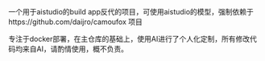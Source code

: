 一个用于aistudio的build app反代的项目，可使用aistudio的模型，强制依赖于https://github.com/daijro/camoufox 项目

专注于docker部署，在主仓库的基础上，使用AI进行了个人化定制，所有修改代码均来自AI，请酌情使用，概不负责。
